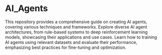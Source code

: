 # AI_Agents
This repository provides a comprehensive guide on creating AI agents, covering various techniques and frameworks.
Explore diverse AI agent architectures, from rule-based systems to deep reinforcement learning models, showcasing their applications and use cases.
Learn how to training AI agents using relevant datasets and evaluate their performance, emphasizing best practices for fine-tuning and optimization.
